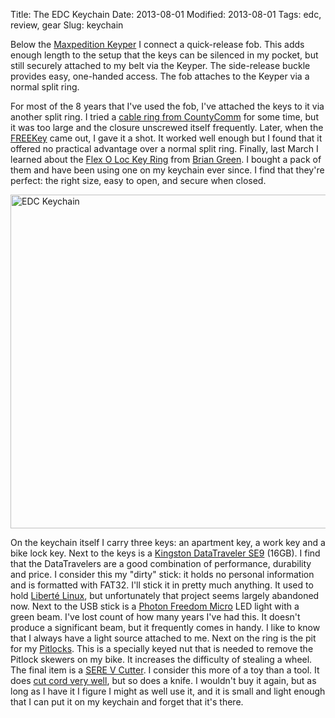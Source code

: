 Title: The EDC Keychain
Date: 2013-08-01
Modified: 2013-08-01
Tags: edc, review, gear
Slug: keychain

Below the [Maxpedition Keyper](/2013/04/keyper/) I connect a quick-release fob. This adds enough length to the setup that the keys can be silenced in my pocket, but still securely attached to my belt via the Keyper. The side-release buckle provides easy, one-handed access. The fob attaches to the Keyper via a normal split ring.

For most of the 8 years that I've used the fob, I've attached the keys to it via another split ring. I tried a [cable ring from CountyComm](http://www.countycomm.com/ring.html) for some time, but it was too large and the closure unscrewed itself frequently. Later, when the [FREEKey](http://freekeyusa.com/) came out, I gave it a shot. It worked well enough but I found that it offered no practical advantage over a normal split ring. Finally, last March I learned about the [Flex O Loc Key Ring](http://www.etsy.com/listing/58371877/super-strong-flex-o-loc-key-rings) from [Brian Green](http://briangreen.net/2013/03/the-amazing-flex-o-loc-key-ring.html). I bought a pack of them and have been using one on my keychain ever since. I find that they're perfect: the right size, easy to open, and secure when closed.

<a href="http://www.flickr.com/photos/pigmonkey/9414414261/" title="EDC Keychain by Pig Monkey, on Flickr"><img src="http://farm6.staticflickr.com/5442/9414414261_e7ba83986d_c.jpg" width="800" height="534" alt="EDC Keychain"></a>

On the keychain itself I carry three keys: an apartment key, a work key and a bike lock key. Next to the keys is a [Kingston DataTraveler SE9](http://www.amazon.com/dp/B006W8U2WU) (16GB). I find that the DataTravelers are a good combination of performance, durability and price. I consider this my "dirty" stick: it holds no personal information and is formatted with FAT32. I'll stick it in pretty much anything. It used to hold [Libert&eacute; Linux](http://dee.su/liberte), but unfortunately that project seems largely abandoned now. Next to the USB stick is a [Photon Freedom Micro](http://www.photonlight.com/led-flashlights/photon-freedom-micro-led-keychain-flashlight/) LED light with a green beam. I've lost count of how many years I've had this. It doesn't produce a significant beam, but it frequently comes in handy. I like to know that I always have a light source attached to me. Next on the ring is the pit for my [Pitlocks](http://www.peterwhitecycles.com/pitlock.asp). This is a specially keyed nut that is needed to remove the Pitlock skewers on my bike. It increases the difficulty of stealing a wheel. The final item is a [SERE V Cutter](http://www.oscardelta.co.uk/v_cutter.html). I consider this more of a toy than a tool. It does [cut cord very well](http://www.youtube.com/watch?v=YfOY5bM9QT8), but so does a knife. I wouldn't buy it again, but as long as I have it I figure I might as well use it, and it is small and light enough that I can put it on my keychain and forget that it's there.
